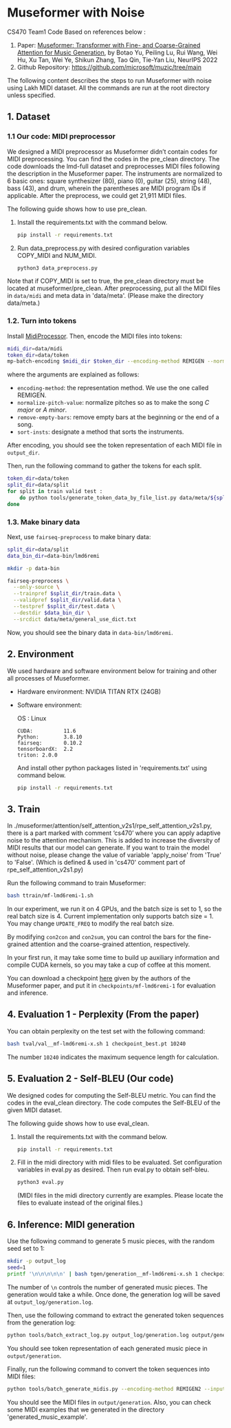 # Museformer with Noise
CS470 Team1 Code
Based on references below : 
1. Paper: [Museformer: Transformer with Fine- and Coarse-Grained Attention for Music Generation](https://arxiv.org/abs/2210.10349), by Botao Yu, Peiling Lu, Rui Wang, Wei Hu, Xu Tan, Wei Ye, Shikun Zhang, Tao Qin, Tie-Yan Liu, NeurIPS 2022
2. Github Repository: https://github.com/microsoft/muzic/tree/main 

The following content describes the steps to run Museformer with noise using Lakh MIDI dataset. 
All the commands are run at the root directory unless specified.


## 1. Dataset

### 1.1 Our code: MIDI preprocessor
We designed a MIDI preprocessor as Museformer didn’t contain codes for MIDI preprocessing. You can find the codes in the pre_clean directory. The code downloads the lmd-full dataset and preprocesses MIDI files following the description in the Museformer paper. The instruments are normalized to 6 basic ones: square synthesizer (80), piano (0), guitar (25), string (48), bass (43), and drum, wherein the parentheses are MIDI program IDs if applicable. After the preprocess, we could get 21,911 MIDI files.

The following guide shows how to use pre_clean.
1. Install the requirements.txt with the command below.
   ```bash
   pip install -r requirements.txt
   ```
2. Run data_preprocess.py with desired configuration variables COPY_MIDI and NUM_MIDI.
   ```bash
   python3 data_preprocess.py
   ```
Note that if COPY_MIDI is set to true, the pre_clean directory must be located at museformer/pre_clean. After preprocessing, put all the MIDI files in `data/midi` and meta data in 'data/meta'. (Please make the directory data/meta.)


### 1.2. Turn into tokens
Install [MidiProcessor](https://github.com/btyu/MidiProcessor). Then, encode the MIDI files into tokens:

```bash
midi_dir=data/midi
token_dir=data/token
mp-batch-encoding $midi_dir $token_dir --encoding-method REMIGEN --normalize-pitch-value --remove-empty-bars --sort-insts id
```

where the arguments are explained as follows:
- `encoding-method`: the representation method. We use the one called REMIGEN.
- `normalize-pitch-value`: normalize pitches so as to make the song *C major* or *A minor*.
- `remove-empty-bars`: remove empty bars at the beginning or the end of a song.
- `sort-insts`: designate a method that sorts the instruments.

After encoding, you should see the token representation of each MIDI file in `output_dir`. 

Then, run the following command to gather the tokens for each split.

```bash
token_dir=data/token
split_dir=data/split
for split in train valid test : 
	do python tools/generate_token_data_by_file_list.py data/meta/${split}.txt $token_dir $split_dir ;
done
```

### 1.3. Make binary data
Next, use `fairseq-preprocess` to make binary data:

```bash
split_dir=data/split
data_bin_dir=data-bin/lmd6remi

mkdir -p data-bin

fairseq-preprocess \
  --only-source \
  --trainpref $split_dir/train.data \
  --validpref $split_dir/valid.data \
  --testpref $split_dir/test.data \
  --destdir $data_bin_dir \
  --srcdict data/meta/general_use_dict.txt
```
 Now, you should see the binary data in `data-bin/lmd6remi`.
 

##  2. Environment

We used hardware and software environment below for training and other all processes of Museformer.

- Hardware environment: NVIDIA TITAN RTX (24GB)

- Software environment: 

    OS : Linux
    ```
    CUDA:          11.6
    Python:        3.8.10
    fairseq:       0.10.2
    tensorboardX:  2.2
    triton: 2.0.0
    ```
    
    And install other python packages listed in 'requirements.txt' using command below.
    ```bash
    pip install -r requirements.txt
    ```

## 3. Train

In ./museformer/attention/self_attention_v2s1/rpe_self_attention_v2s1.py, there is a part marked with comment ‘cs470’ where you can apply adaptive noise to the attention mechanism. This is added to increase the diversity of MIDI results that our model can generate. If you want to train the model without noise, please change the value of variable 'apply_noise' from 'True' to 'False'. (Which is defined & used in 'cs470' comment part of rpe_self_attention_v2s1.py)

Run the following command to train Museformer:

```bash
bash ttrain/mf-lmd6remi-1.sh
```

In our experiment, we run it on 4 GPUs, and the batch size is set to 1, so the real batch size is 4. Current implementation only supports batch size = 1. You may change `UPDATE_FREQ` to modify the real batch size.

By modifying `con2con` and `con2sum`, you can control the bars for the fine-grained attention and the coarse-grained attention, respectively.

In your first run, it may take some time to build up auxiliary information and compile CUDA kernels, so you may take a cup of coffee at this moment.

You can download a checkpoint [here](https://1drv.ms/u/s!Aq3YEPZCcV5ibz9ySjjNsEB74CQ) given by the authors of the Museformer paper, and put it in `checkpoints/mf-lmd6remi-1` for evaluation and inference.

## 4. Evaluation 1 - Perplexity (From the paper)

You can obtain perplexity on the test set with the following command:

```bash
bash tval/val__mf-lmd6remi-x.sh 1 checkpoint_best.pt 10240
```

The number `10240` indicates the maximum sequence length for calculation.

## 5. Evaluation 2 - Self-BLEU (Our code)
We designed codes for computing the Self-BLEU metric. You can find the codes in the eval_clean directory. The code computes the Self-BLEU of the given MIDI dataset. 

The following guide shows how to use eval_clean.
1. Install the requirements.txt with the command below.
   ```bash
   pip install -r requirements.txt
   ```
2. Fill in the midi directory with midi files to be evaluated. Set configuration variables in eval.py as desired. Then run eval.py to obtain self-bleu.
   ```bash
   python3 eval.py
   ```
   (MIDI files in the midi directory currently are examples. Please locate the files to evaluate instead of the original files.)

## 6. Inference: MIDI generation

Use the following command to generate 5 music pieces, with the random seed set to 1:

```bash
mkdir -p output_log
seed=1
printf '\n\n\n\n\n' | bash tgen/generation__mf-lmd6remi-x.sh 1 checkpoint_best.pt ${seed} | tee output_log/generation.log
```

The number of `\n` controls the number of generated music pieces. The generation would take a while. Once done, the generation log will be saved at `output_log/generation.log`.

Then, use the following command to extract the generated token sequences from the generation log:

```bash
python tools/batch_extract_log.py output_log/generation.log output/generation --start_idx 1
```

You should see token representation of each generated music piece in `output/generation`.

Finally, run the following command to convert the token sequences into MIDI files:

```bash
python tools/batch_generate_midis.py --encoding-method REMIGEN2 --input-dir output/generation --output-dir output/generation
```

You should see the MIDI files in `output/generation`.
Also, you can check some MIDI examples that we generated in the directory 'generated_music_example'.


